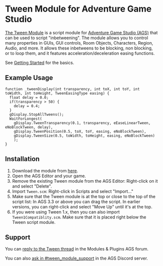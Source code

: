 # Tween Module for Adventure Game Studio

[The Tween Module](https://github.com/edmundito/ags-tween/) is a script module for [Adventure Game Studio (AGS)](http://www.adventuregamestudio.co.uk) that can be
used to script "inbetweening". The module allows you to control many properties in
GUIs, GUI controls, Room Objects, Characters, Region, Audio, and more. It allows these
inbetweens to be blocking, non blocking, or to loop them, and it features acceleration/deceleration
easing functions.

See [Getting Started](getting-started.md) for the basics.

## Example Usage

    function _tweenDisplay(int transparency, int toX, int toY, int toWidth, int toHeight, TweenEasingType easing) {
      float delay = 0.0;
      if(transparency > 50) {
        delay = 0.4;
      }
      gDisplay.StopAllTweens();
      WaitForLongest(
        gDisplay.TweenTransparency(0.1, transparency, eEaseLinearTween, eNoBlockTween, delay),
        gDisplay.TweenPosition(0.5, toX, toY, easing, eNoBlockTween),
        gDisplay.TweenSize(0.5, toWidth, toHeight, easing, eNoBlockTween)
        );
    }

## Installation

1. Download the module from [here](https://github.com/edmundito/ags-tween/releases).
1. Open the AGS Editor and your game.
2. Remove the existing Tween module from the AGS Editor: Right-click on it and select "Delete".
3. Import `Tween.scm`: Right-click in Scripts and select "Import..."
4. Make sure that the Tween module is at the top or close to the top of the script list:
  In AGS 3.3 or above you can drag the script.
  In earlier versions, you can right-click and select "Move Up" until it's at the top.
5. If you were using Tween 1.x, then you can also import `Tween1Compatiblity.scm`.
  Make sure that it is placed right below the Tween script module.

## Support

You can [reply to the Tween thread](https://www.adventuregamestudio.co.uk/forums/index.php?board=10.0) in the Modules & Plugins AGS forum.

You can also [ask in #tween_module_support](https://discord.gg/vmuCyWX) in the AGS Discord server.

